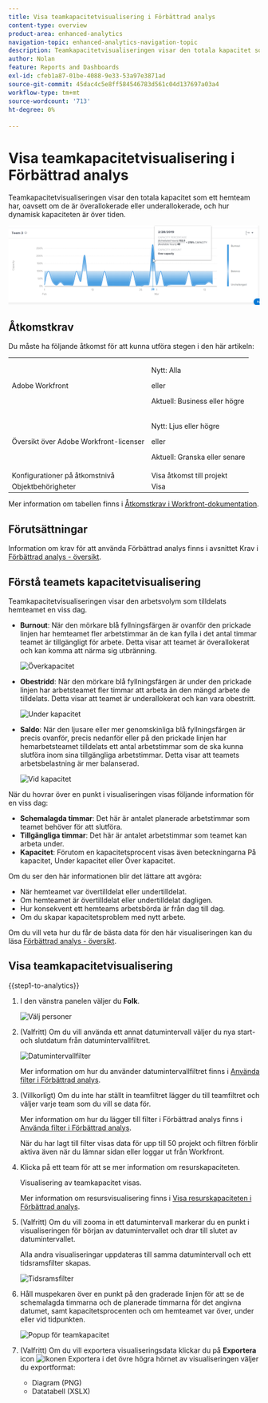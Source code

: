 ```yaml
---
title: Visa teamkapacitetvisualisering i Förbättrad analys
content-type: overview
product-area: enhanced-analytics
navigation-topic: enhanced-analytics-navigation-topic
description: Teamkapacitetvisualiseringen visar den totala kapacitet som ett hemteam har, oavsett om de är överallokerade eller underallokerade, och hur dynamisk kapaciteten är över tiden.
author: Nolan
feature: Reports and Dashboards
exl-id: cfeb1a87-01be-4088-9e33-53a97e3871ad
source-git-commit: 45dac4c5e8ff584546783d561c04d137697a03a4
workflow-type: tm+mt
source-wordcount: '713'
ht-degree: 0%

---
```


# Visa teamkapacitetvisualisering i Förbättrad analys

<!-- Audited: 01/2024 -->

Teamkapacitetvisualiseringen visar den totala kapacitet som ett hemteam har, oavsett om de är överallokerade eller underallokerade, och hur dynamisk kapaciteten är över tiden.

![Teamkapacitet](assets/team-capacity.png)

## Åtkomstkrav

Du måste ha följande åtkomst för att kunna utföra stegen i den här artikeln:

<table style="table-layout:auto"> 
 <col> 
 <col> 
 <tbody> 
  <tr> 
   <td role="rowheader">Adobe Workfront</td> 
   <td>
      <p>Nytt: Alla</p>
      <p>eller</p>
      <p>Aktuell: Business eller högre</p></td>
  </tr> 
  <tr> 
   <td role="rowheader">Översikt över Adobe Workfront-licenser</td>
   <td>
      <p>Nytt: Ljus eller högre</p>
      <p>eller</p>
      <p>Aktuell: Granska eller senare</p>
   </td>
  </tr> 
  <tr> 
   <td role="rowheader">Konfigurationer på åtkomstnivå</td> 
   <td>Visa åtkomst till projekt</td> 
  </tr> 
  <tr> 
   <td role="rowheader">Objektbehörigheter</td> 
   <td>Visa </td> 
  </tr> 
 </tbody> 
</table>

Mer information om tabellen finns i [Åtkomstkrav i Workfront-dokumentation](/help/quicksilver/administration-and-setup/add-users/access-levels-and-object-permissions/access-level-requirements-in-documentation.md).

## Förutsättningar

Information om krav för att använda Förbättrad analys finns i avsnittet Krav i [Förbättrad analys - översikt](../enhanced-analytics/enhanced-analytics-overview.md).

## Förstå teamets kapacitetvisualisering

Teamkapacitetvisualiseringen visar den arbetsvolym som tilldelats hemteamet en viss dag.

* **Burnout**: När den mörkare blå fyllningsfärgen är ovanför den prickade linjen har hemteamet fler arbetstimmar än de kan fylla i det antal timmar teamet är tillgängligt för arbete. Detta visar att teamet är överallokerat och kan komma att närma sig utbränning.

  ![Överkapacitet](assets/team-capacity-over-capacity.png)

* **Obestridd**: När den mörkare blå fyllningsfärgen är under den prickade linjen har arbetsteamet fler timmar att arbeta än den mängd arbete de tilldelats. Detta visar att teamet är underallokerat och kan vara obestritt.

  ![Under kapacitet](assets/team-capacity-under-capacity.png)

* **Saldo**: När den ljusare eller mer genomskinliga blå fyllningsfärgen är precis ovanför, precis nedanför eller på den prickade linjen har hemarbetsteamet tilldelats ett antal arbetstimmar som de ska kunna slutföra inom sina tillgängliga arbetstimmar. Detta visar att teamets arbetsbelastning är mer balanserad.

  ![Vid kapacitet](assets/team-capacity-at-capacity.png)

När du hovrar över en punkt i visualiseringen visas följande information för en viss dag:

* **Schemalagda timmar**: Det här är antalet planerade arbetstimmar som teamet behöver för att slutföra.
* **Tillgängliga timmar**: Det här är antalet arbetstimmar som teamet kan arbeta under.
* **Kapacitet**: Förutom en kapacitetsprocent visas även beteckningarna På kapacitet, Under kapacitet eller Över kapacitet.

Om du ser den här informationen blir det lättare att avgöra:

* När hemteamet var övertilldelat eller undertilldelat.
* Om hemteamet är övertilldelat eller undertilldelat dagligen.
* Hur konsekvent ett hemteams arbetsbörda är från dag till dag.
* Om du skapar kapacitetsproblem med nytt arbete.

Om du vill veta hur du får de bästa data för den här visualiseringen kan du läsa [Förbättrad analys - översikt](../enhanced-analytics/enhanced-analytics-overview.md).

## Visa teamkapacitetvisualisering

{{step1-to-analytics}}

1. I den vänstra panelen väljer du **Folk**.

   ![Välj personer](assets/people-area-cropped-qs-350x276.png)

1. (Valfritt) Om du vill använda ett annat datumintervall väljer du nya start- och slutdatum från datumintervallfiltret.

   ![Datumintervallfilter](assets/filters-select-date-range-350x344.png)

   Mer information om hur du använder datumintervallfiltret finns i [Använda filter i Förbättrad analys](../enhanced-analytics/use-enhanced-analytics-filters.md).

1. (Villkorligt) Om du inte har ställt in teamfiltret lägger du till teamfiltret och väljer varje team som du vill se data för.

   Mer information om hur du lägger till filter i Förbättrad analys finns i [Använda filter i Förbättrad analys](../enhanced-analytics/use-enhanced-analytics-filters.md).

   När du har lagt till filter visas data för upp till 50 projekt och filtren förblir aktiva även när du lämnar sidan eller loggar ut från Workfront.

1. Klicka på ett team för att se mer information om resurskapaciteten.

   Visualisering av teamkapacitet visas.

   Mer information om resursvisualisering finns i [Visa resurskapaciteten i Förbättrad analys](../enhanced-analytics/resource-capacity-overview.md).

1. (Valfritt) Om du vill zooma in ett datumintervall markerar du en punkt i visualiseringen för början av datumintervallet och drar till slutet av datumintervallet.

   Alla andra visualiseringar uppdateras till samma datumintervall och ett tidsramsfilter skapas.

   ![Tidsramsfilter](assets/timeframe-filter-350x220.png)

1. Håll muspekaren över en punkt på den graderade linjen för att se de schemalagda timmarna och de planerade timmarna för det angivna datumet, samt kapacitetsprocenten och om hemteamet var över, under eller vid tidpunkten.

   ![Popup för teamkapacitet](assets/team-capacity-capacity-pop-up-350x351.png)

1. (Valfritt) Om du vill exportera visualiseringsdata klickar du på **Exportera** icon ![Ikonen Exportera](assets/export.png) i det övre högra hörnet av visualiseringen väljer du exportformat:

   * Diagram (PNG)
   * Datatabell (XSLX)


